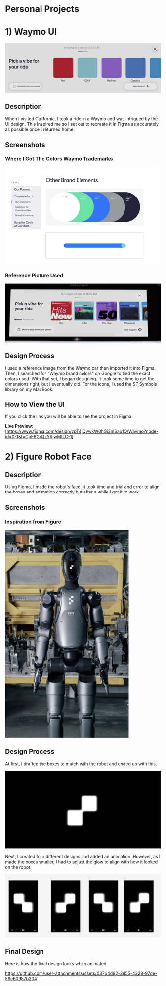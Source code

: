 # Personal Projects

# 1) Waymo UI 

![Waymo UI](https://github.com/IR4J/FigmaUI/blob/main/figma1.jpeg?raw=true)

## Description

When I visited California, I took a ride in a Waymo and was intrigued by the UI design. This Inspired me so I set out to recreate it in Figma as accurately as possible once I returned home.

## Screenshots

### Where I Got The Colors [Waymo Trademarks](https://waymo.com/legal/trademarks/our-trademarks/)
![Waymo Colors](https://github.com/IR4J/FigmaUI/blob/main/images/figma2.jpeg?raw=true)

### Reference Picture Used
![Reference](https://github.com/IR4J/FigmaUI/blob/main/images/figma3.jpeg?raw=true)

## Design Process

I used a reference image from the Waymo car then imported it into Figma. Then, I searched for "Waymo brand colors" on Google to find the exact colors used. With that set, I began designing. It took some time to get the dimensions right, but I eventually did. For the icons, I used the SF Symbols library on my MacBook.   

## How to View the UI

If you click the link you will be able to see the project in Figma

 **Live Preview:** [https://www.figma.com/design/zpT4jQywkW0hGi3nISau1Q/Waymo?node-id=0-1&t=CpF6GrQzYRjwMtLC-1]

# 2) Figure Robot Face 

## Description

Using Figma, I made the robot's face. It took time and trial and error to align the boxes and animation correctly but after a while I got it to work.

## Screenshots

### Inspiration from [Figure](https://www.figure.ai/)

<img src="https://github.com/IR4J/FigmaUI/blob/main/images/figure%202.png" width="400">

## Design Process
At first, I drafted the boxes to match with the robot and ended up with this.

<img src="https://github.com/IR4J/FigmaUI/blob/main/images/2.png" width="1000">

Next, I created four different designs and added an animation. However, as I made the boxes smaller, I had to adjust the glow to align with how it looked on the robot.

<img src="https://github.com/IR4J/FigmaUI/blob/main/images/3.png" width="1000">

## Final Design 

Here is how the final design looks when animated

https://github.com/user-attachments/assets/037b4d92-3d55-4328-97de-56e60957b204



